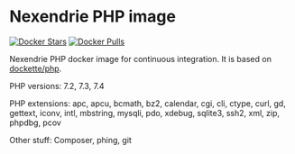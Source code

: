 Nexendrie PHP image
===================

[![Docker Stars](https://img.shields.io/docker/stars/nexendrie/php.svg?style=flat)](https://hub.docker.com/r/nexendrie/php/)
[![Docker Pulls](https://img.shields.io/docker/pulls/nexendrie/php.svg?style=flat)](https://hub.docker.com/r/nexendrie/php/)

Nexendrie PHP docker image for continuous integration. It is based on [dockette/php](https://github.com/dockette/php).

PHP versions: 7.2, 7.3, 7.4

PHP extensions: apc, apcu, bcmath, bz2, calendar, cgi, cli, ctype, curl, gd, gettext, iconv, intl, mbstring, mysqli, pdo, xdebug, sqlite3, ssh2, xml, zip, phpdbg, pcov

Other stuff: Composer, phing, git
